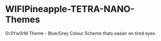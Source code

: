 # WIFIPineapple-TETRA-NANO-Themes

Gr3Yw0rM Theme - Blue/Grey Colour Scheme thats easier on tired eyes.
